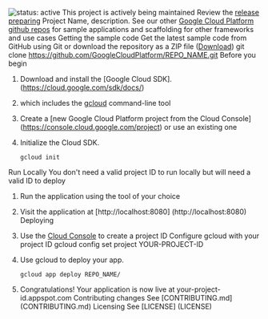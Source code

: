 ![status: active](https://img.shields.io/badge/status-active-grn.svg)
This project is actively being maintained
Review the
[release preparing](https://opensource.google.com/docs/releasing/preparing/)
Project Name, description.
See our other 
[Google Cloud Platform github
repos](https://github.com/GoogleCloudPlatform)
for sample applications 
and
scaffolding for other 
frameworks and use cases
Getting the sample code
Get the latest sample
code from GitHub using
Git or download
the repository as 
a ZIP file
([Download](https://github.com/GoogleCloudPlatform/REPO_NAME/archive/master.zip))
    git clone https://github.com/GoogleCloudPlatform/REPO_NAME.git
Before you begin
1.  Download and install the [Google Cloud SDK].(https://cloud.google.com/sdk/docs/)
2. which includes the [gcloud](https://cloud.google.com/sdk/gcloud/)
command-line tool
1.  Create a
 [new Google Cloud Platform project from the Cloud Console]
(https://console.cloud.google.com/project) or use an existing one
1.  Initialize the Cloud SDK.

        gcloud init
Run Locally
You don't need a valid 
project ID to run locally
but will need a
valid ID to
deploy
1. Run the application
   using the tool of your choice  
1. Visit the application
 at
 [http://localhost:8080]
(http://localhost:8080)
Deploying
1.  Use the [Cloud Console](https://console.cloud.google.com/project)
    to create a project ID Configure gcloud with your
    project ID
        gcloud config set project YOUR-PROJECT-ID
1.  Use gcloud to deploy your app.

        gcloud app deploy REPO_NAME/
1.  Congratulations!  Your application is now live at
    your-project-id.appspot.com
Contributing changes
 See
 [CONTRIBUTING.md]
(CONTRIBUTING.md)
 Licensing
 See [LICENSE]
 (LICENSE)
